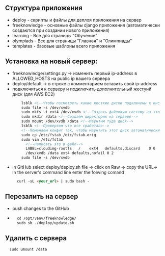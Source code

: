 ## Структура приложения
* deploy - скрипты и файлы для деплоя приложения на сервер
* freeknowledge - основные файлы django приложения (автоматически создаются при создании нового приложения)
* learning - Все для страницы "Обучение"
* olympiads - Все для страницы "Главная" и "Олимпиады"
* templates - базовые шаблоны всего приложения

## Установка на новый сервер:
* freeknowledge/settings.py -> изменить первый ip-address в ALLOWED_HOSTS на public ip вашего сервера
* deploy/default -> в строке с комментарием вставить свой ip-address
* подключиться к серверу и подключить дополнительный жестуий диск (для AWS EC2)
  ```html
      lsblk <!--Чтобы посмотреть какие жесткие диски подключены к инстансу-->
      sudo file -s /dev/xvdb 
      sudo mkfs -t ext4 /dev/xvdb <!--Создать файловую систему на этом диске-->
      sudo mkdir /data <!--Создаем директорию на сервере-->
      sudo mount /dev/xvdb /data <!--Маунтим туда диск-->
      lsblk <!--Проверяем что все сработало-->
      <!--Поменяем конфиг так, чтобы маунтить этот диск автоматически после каждого ребута-->
      sudo cp /etc/fstab /etc/fstab.orig
      sudo vim /etc/fstab
        <!--Написать это в файл-->
        LABEL=cloudimg-rootfs	/	 ext4	defaults,discard	0 0
        /dev/xvdb /data ext4 defaults,nofail 0 2
      sudo file -s /dev/xvdb
    ```
* in GitHub select deploy/deploy.sh file -> click on Raw -> copy the URL-> in the server's command line enter the folwing comand 
    ```html
      curl -sL <your_url> | sudo bash -
    ```

## Перезалить на сервер
* push changes to the GitHub
* 
    ```html
      cd /opt/venv/freeknowledge/
      sudo sh ./deploy/update.sh
    ```
  
## Удалить с сервера
```html
  sudo umount /data
```